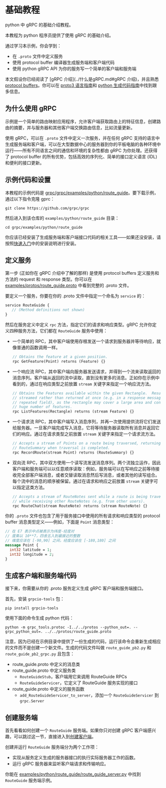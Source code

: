 # 基础教程

python 中 gRPC 的基础介绍教程。

本教程为 python 程序员提供了使用 gRPC 的基础介绍。

通过学习本示例，你会学到：

- 在 `.proto` 文件中定义服务
- 使用 protocol buffer 编译器生成服务端和客户端代码
- 使用 python gRPC API 为你的服务写一个简单的客户端和服务端

本文假设你已经阅读了 [gRPC 介绍](../什么是gRPC.md#gRPC 介绍)，并且熟悉 [protocol buffers]()。你可以在 [proto3 语言指南]()和 [python 生成代码指南]()中找到跟多信息。

## 为什么使用 gRPC

示例是一个简单的路由映射应用程序，允许客户端获取路由上的特征信息，创建路由的摘要，并与服务器和其他客户端交换路由信息，比如流量更新。

使用 gRPC，可以在 `.proto` 文件中定义一次服务，并在任何 gRPC 支持的语言中生成服务端和客户端，可以在大型数据中心的服务器到你的平板电脑的各种环境中运行——所有不同语言之间的通信和环境的复杂性都由 gRPC 为你处理。还获得了 protocol buffer 的所有优势，包括高效的序列化、简单的接口定义语言 (IDL) 和便利的接口更新。

## 示例代码和设置

本教程的示例代码是  [grpc/grpc/examples/python/route_guide](https://github.com/grpc/grpc/tree/master/examples/python/route_guide)。要下载示例，通过以下指令克隆 gprc：

```shell
git clone https://github.com/grpc/grpc
```

然后进入到该仓库的 `examples/python/route_guide` 目录：

```shell
cd grpc/examples/python/route_guide
```

你应该已经安装了生成服务端和客户端接口代码的相关工具——如果还没安装，请按照[快速入门](./快速入门.md)中的安装说明进行安装。

## 定义服务

第一步 (正如你在 gRPC 介绍中了解的那样) 是使用 protocol buffers 定义服务和方法的 request 和 response 类型。你可以在 [examples/protos/route_guide.proto](https://github.com/grpc/grpc/blob/master/examples/protos/route_guide.proto) 中看到完整的 .proto 文件。

要定义一个服务，你要在你的 .proto 文件中指定一个命名为 `service` 的：

```protobuf
service RouteGuide {
   // (Method definitions not shown)
}
```

然后在服务定义中定义 `rpc` 方法，指定它们的请求和响应类型。gRPC 允许你定义四种服务方法，它们都在 `RouteGuide` 服务中使用：

- 一个简单的 RPC，其中客户端使用存根发送一个请求到服务器并等待响应，就像普通的函数调用一样。

  ```protobuf
  // Obtains the feature at a given position.
  rpc GetFeature(Point) returns (Feature) {}
  ```

- 一个响应流 RPC，其中客户端向服务器发送请求，并得到一个流来读取返回的消息序列。客户端从返回的流中读取，直到没有更多的消息。正如你在示例中看到的，通过在响应类型之前放置 `stream` 关键字来指定一个响应流方法。

  ```protobuf
  // Obtains the Features available within the given Rectangle.  Results are
  // streamed rather than returned at once (e.g. in a response message with a
  // repeated field), as the rectangle may cover a large area and contain a
  // huge number of features.
  rpc ListFeatures(Rectangle) returns (stream Feature) {}
  ```

- 一个请求流 RPC，其中客户端写入消息序列，并再一次使用提供流将它们发送给服务器。一旦客户端完成写入消息，它将等待服务器读取所有消息并返回它们的响应。通过在请求类型之前放置 `stream` 关键字来指定一个请求流方法。

  ```protobuf
  // Accepts a stream of Points on a route being traversed, returning a
  // RouteSummary when traversal is completed.
  rpc RecordRoute(stream Point) returns (RouteSummary) {}
  ```

- 双向流 RPC，其中双方使用一个读写流发送消息序列。两个流独立运作，因此客户端和服务端可以以任意顺序读取：例如，服务端可以在写响应之前等待接收完全部客户端消息，或者交替读取消息然后写消息，或者其他的读写组合。每个流中的消息的顺序被保留。通过在请求和响应之前放置 `stream` 关键字可以指定这类方法。

  ```protobuf
  // Accepts a stream of RouteNotes sent while a route is being traversed,
  // while receiving other RouteNotes (e.g. from other users).
  rpc RouteChat(stream RouteNote) returns (stream RouteNote) {}
  ```

你的 `.proto` 文件也包含了用于服务接口中使用的所有请求和响应类型的 protocol buffer 消息类型定义——例如，下面是 `Point` 消息类型：

```protobuf
// 在 E7 表示中点被表示为纬度-经度对
// 度乘以 10**7，四舍五入到最接近的整数
// 维度应该在 [-90,90] 之间，经度应该在 [-180,180] 之间
message Point {
  int32 latitude = 1;
  int32 longitude = 2;
}
```

## 生成客户端和服务端代码

接下来，你需要从你的 .proto 服务定义生成 gRPC 客户端和服务端接口。

首先，安装 `grpcio-tools` 包：

```shell
pip install grpcio-tools
```

使用下面的命令生成 python 代码：

```shell
python -m grpc_tools.protoc -I../../protos --python_out=. --grpc_python_out=. ../../protos/route_guide.proto
```

注意，因为已经在示例目录中提供了一份生成的代码，运行该命令会重新生成相应的文件而不是创建一个新文件。生成的代码文件叫做 `route_guide_pb2.py` 和 `route_guide_pb2_grpc.py` 且包含：

- route_guide.proto 中定义的消息类
- route_guide.proto 中定义服务类
  - `RouteGuideStub`，客户端用它来调用 RouteGuide RPCs
  - `RouteGuideServicer`，它定义了 RouteGuide 服务实现的接口
- route_guide.proto 中定义的服务函数
  - `add_RouteGuideServicer_to_server`，添加一个 `RouteGuideServicer` 到 `grpc.Server` 

## 创建服务端

首先看看如何创建一个 `RouteGuide` 服务端。如果你只对创建 gRPC 客户端感兴趣，可以跳过这一节，直接进入到[创建客户端]()。

创建并运行 `RouteGuide` 服务端分为两个工作项：

- 实现从服务定义生成的服务器接口的执行实际服务器工作的函数。
- 运行 gRPC 服务器来监听客户端请求和传输响应。

你能在 [examples/python/route_guide/route_guide_server.py](https://github.com/grpc/grpc/blob/master/examples/python/route_guide/route_guide_server.py) 中找到 `RouteGuide` 服务端示例。